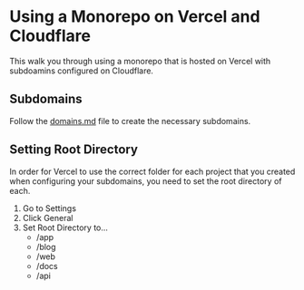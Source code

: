 # Using a Monorepo on Vercel and Cloudflare

This walk you through using a monorepo that is hosted on Vercel with subdoamins configured on Cloudflare.

## Subdomains

Follow the [domains.md]() file to create the necessary subdomains.

## Setting Root Directory

In order for Vercel to use the correct folder for each project that you created when configuring your subdomains, you need to set the root directory of each.

1. Go to Settings
2. Click General
3. Set Root Directory to...
    - /app
    - /blog
    - /web
    - /docs
    - /api